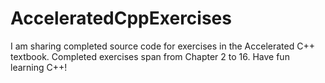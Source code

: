 AcceleratedCppExercises
=======================

I am sharing completed source code for exercises in the Accelerated C++ textbook. Completed exercises span from Chapter 2 to 16. Have fun learning C++!